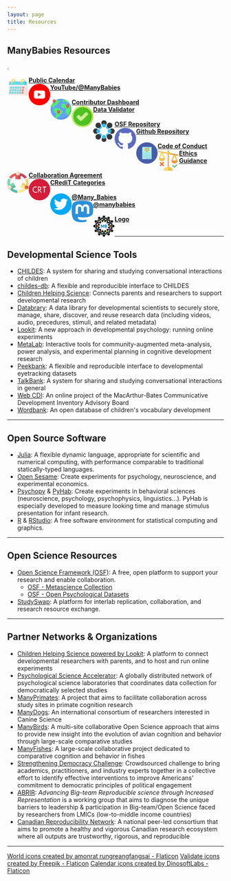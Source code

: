 ```yaml
---
layout: page
title: Resources
---
```



## ManyBabies Resources
.
<section>
  <div class="container">
    <div class="row" align="center">
      <div class="col-sm-6 col-xs-6" align="left">
        <img src="/assets/img/calendar.png" alt="calendar" width="50" height="50" style="float: left;"> 
        <a href="{{site.baseurl}}/calendar/"><b> Public Calendar</b></a>
      </div>
      <div class="col-sm-6 col-xs-6" align="left">
        <img src="/assets/img/youtube.png" alt="YouTube logo" width="50" height="50" style="float: left;"> 
        <a href="https://www.youtube.com/@manybabies" target="_blank"><b> YouTube/@ManyBabies</b></a>
      </div>
    </div>
    <br>
    <div class="row" align="center">
      <div class="col-sm-6 col-xs-6" align="left">
        <img src="/assets/img/pin.png" alt="globe with pins" width="50" height="50" style="float: left;"> 
        <a href="https://manybabies.shinyapps.io/shiny_mb_map/"><b> Contributor Dashboard</b></a>
      </div>
      <div class="col-sm-6 col-xs-6" align="left">
        <img src="/assets/img/validate.png" alt="checkmark" width="50" height="50" style="float: left;"> 
        <a href="https://manybabies.shinyapps.io/validator/"><b> Data Validator</b></a>
      </div>
    </div>
    <br>
    <div class="row" align="center">
      <div class="col-sm-6 col-xs-6" align="left">
        <img src="/assets/img/OSF.png" alt="OSF logo" width="50" height="50" style="float: left;"> 
        <a href="https://osf.io/rpw6d/"><b> OSF Repository</b></a>
      </div>
      <div class="col-sm-6 col-xs-6" align="left">
        <img src="/assets/img/github.png" alt="Github logo" width="50" height="50" style="float: left;"> 
        <a href="https://github.com/manybabies"><b> Github Repository</b></a>
      </div>
    </div>
    <br>
    <div class="row" align="center">
      <div class="col-sm-6 col-xs-6" align="left">
        <img src="/assets/img/code.png" alt="code of conduct" width="50" height="50" style="float: left;"> 
        <a href="{{site.baseurl}}/code_conduct/"><b> Code of Conduct</b></a>
      </div>
      <div class="col-sm-6 col-xs-6" align="left">
        <img src="/assets/img/ethics.png" alt="ethics" width="50" height="50" style="float: left;"> 
        <a href="https://drive.google.com/file/d/1QSaPAgf5Y0jmli6BC0fGMS_PMniAvyd-/view?usp=share_link"><b> Ethics Guidance</b></a>
      </div>
    </div>
    <br>
    <div class="row" align="center">
      <div class="col-sm-6 col-xs-6" align="left">
        <img src="/assets/img/collaboration.png" alt="collaboration agreement" width="50" height="50" style="float: left;"> 
        <a href="https://drive.google.com/file/d/1iEF93crL8iEMAo0HVnEYHZDcwO7ZtxxJ/view?usp=share_link"><b> Collaboration Agreement</b></a>
      </div>
      <div class="col-sm-6 col-xs-6" align="left">
        <img src="/assets/img/credit-icon.png" alt="CRediT categories" width="50" height="50" style="float: left;"> 
        <a href="https://drive.google.com/file/d/1aoFctk4pDujOg8UV7LLuWA3o42uO718Z/view?usp=share_link"><b> CRediT Categories</b></a>
      </div>
    </div>
    <br>
    <div class="row" align="center">
      <div class="col-sm-6 col-xs-6" align="left">
        <img src="/assets/img/twitter.png" alt="twitter logo" width="50" height="50" style="float: left;"> 
        <a href="https://twitter.com/Many_Babies"><b> @Many_Babies</b></a>
      </div>
      <div class="col-sm-6 col-xs-6" align="left">
        <img src="/assets/img/mastodon.png" alt="mastodon logo" width="50" height="50" style="float: left;"> 
        <a href="https://nerdculture.de/@manybabies"><b> @manybabies</b></a>
      </div>
    </div>
    <br>
    <div class="row" align="center">
      <div class="col-sm-6 col-xs-6" align="left">
        <img src="/assets/img/avatar-icon-2022.png" alt="ManyBabies logo" width="50" height="50" style="float: left;"> 
        <a href="{{site.baseurl}}/assets/img/avatar-icon-2022.png"><b> Logo</b></a>
      </div>
    </div>
  </div>
</section>

<br>

***

## Developmental Science Tools
* [CHILDES](https://childes.talkbank.org/): A system for sharing and studying conversational interactions of children
* [childes-db](https://langcog.github.io/childes-db-website/): A flexible and reproducible interface to CHILDES
* [Children Helping Science](https://childrenhelpingscience.com/): Connects parents and researchers to support developmental research
* [Databrary](https://nyu.databrary.org/): A data library for developmental scientists to securely store, manage, share, discover, and reuse research data (including videos, audio, precedures, stimuli, and related metadata)
* [Lookit](https://lookit.mit.edu/): A new approach in developmental psychology: running online experiments
* [MetaLab](http://metalab.stanford.edu): Interactive tools for community-augmented meta-analysis, power analysis, and experimental planning in cognitive development research
* [Peekbank](https://peekbank.stanford.edu/): A flexible and reproducible interface to developmental eyetracking datasets
* [TalkBank](https://talkbank.org/): A system for sharing and studying conversational interactions in general
* [Web CDI](https://webcdi.stanford.edu/): An online project of the MacArthur-Bates Communicative Development Inventory Advisory Board
* [Wordbank](http://wordbank.stanford.edu/): An open database of children's vocabulary development


***

## Open Source Software
* [Julia](http://julialang.org/): A flexible dynamic language, appropriate for scientific and numerical computing, with performance comparable to traditional statically-typed languages.
* [Open Sesame](https://osdoc.cogsci.nl/): Create experiments for psychology, neuroscience, and experimental economics.
* [Psychopy](https://www.psychopy.org/) & [PyHab](https://github.com/jfkominsky/PyHab/): Create experiments in behavioral sciences (neuroscience, psychology, psychophysics, linguistics...). PyHab is especially developed to measure looking time and manage stimulus presentation for infant research.
* [R](https://www.r-project.org/) & [RStudio](https://rstudio.com/): A free software environment for statistical computing and graphics.

***

## Open Science Resources
* [Open Science Framework (OSF)](https://osf.io/): A free, open platform to support your research and enable collaboration.
  * [OSF - Metascience Collection](https://osf.io/collections/metascience/discover)
  * [OSF - Open Psychological Datasets](https://osf.io/th8ew/)
* [StudySwap](https://osf.io/meetings/StudySwap/): A platform for interlab replication, collaboration, and research resource exchange.


***

## Partner Networks & Organizations
* [Children Helping Science powered by Lookit](https://lookit.mit.edu/): A platform to connect developmental researchers with parents, and to host and run online experiments
* [Psychological Science Accelerator](https://psysciacc.org/): A globally distributed network of psychological science laboratories that coordinates data collection for democratically selected studies
* [ManyPrimates](https://manyprimates.github.io/): A project that aims to facilitate collaboration across study sites in primate cognition research
* [ManyDogs](https://manydogsproject.github.io/): An international consortium of researchers interested in Canine Science
* [ManyBirds](http://themanybirds.com/): A multi-site collaborative Open Science approach that aims to provide new insight into the evolution of avian cognition and behavior through large-scale comparative studies
* [ManyFishes](https://twitter.com/TheManyFishes): A large-scale collaborative project dedicated to comparative cognition and behavior in fishes
* [Strengthening Democracy Challenge](https://www.strengtheningdemocracychallenge.org/): Crowdsourced challenge to bring academics, practitioners, and industry experts together in a collective effort to identify effective interventions to improve Americans' commitment to democratic principles of political engagement
* [ABRIR](https://abrirpsy.org/): *Advancing Big-team Reproducible science through Increased Representation* is a working group that aims to diagnose the unique barriers to leadership & participation in Big-team/Open Science faced by researchers from LMICs (low-to-middle income countries)
* [Canadian Reproducibility Network](https://carn-recar.ca/): A national peer-led consortium that aims to promote a healthy and vigorous Canadian research ecosystem where all outputs are trustworthy, rigorous, and reproducible



***
<a href="https://www.flaticon.com/free-icons/world" title="world icons">World icons created by amonrat rungreangfangsai - Flaticon</a>
<a href="https://www.flaticon.com/free-icons/validate" title="validate icons">Validate icons created by Freepik - Flaticon</a>
<a href="https://www.flaticon.com/free-icons/calendar" title="calendar icons">Calendar icons created by DinosoftLabs - Flaticon</a>